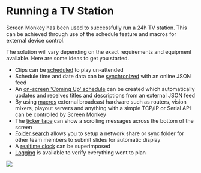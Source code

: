 # Running a TV Station

Screen Monkey has been used to successfully run a 24h TV station. This can be achieved through use of the schedule feature and macros for external device control.

The solution will vary depending on the exact requirements and equipment available. Here are some ideas to get you started.

- Clips can be [scheduled](../reference/toolbar/schedule.md) to play un-attended
- Schedule time and date data can be [synchronized](../reference/Settings/scheduleSync.md) with an online JSON feed
- An [on-screen 'Coming Up' schedule](../reference/clipTypes/Text/TextClipObjects.md#schedule) can be created which automatically updates and receives titles and descriptions from an external JSON feed
- By using [macros](../reference/macros/Macros.md) external broadcast hardware such as routers, vision mixers, playout servers and anything with a simple TCP/IP or Serial API can be controlled by Screen Monkey
- The [ticker tape](../reference/clipTypes/TickerTapeClip.md) can show a scrolling messages across the bottom of the screen
- [Folder search](../reference/clipTypes/folderSearch.md) allows you to setup a network share or sync folder for other team members to submit slides for automatic display
- A [realtime clock](../reference/clipTypes/Text/TextClipObjects.md#datetime) can be superimposed
- [Logging](../reference/Settings/Statistics.md) is available to verify everything went to plan



![](../images/smtv.JPG)
